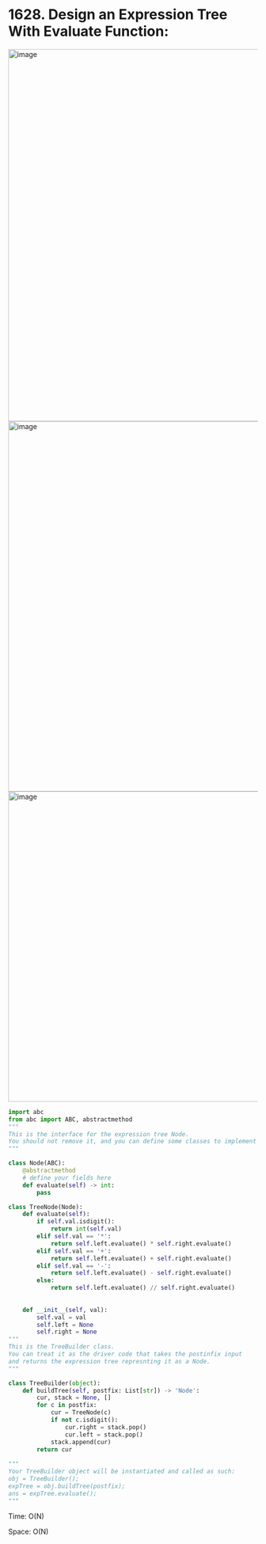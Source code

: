 # 1628. Design an Expression Tree With Evaluate Function:

<img width="752" alt="image" src="https://user-images.githubusercontent.com/35987583/185741753-a3da2d19-6c36-4f6e-b38c-c6762d186e54.png">
<img width="748" alt="image" src="https://user-images.githubusercontent.com/35987583/185741762-0295a6d4-ab52-4dae-991e-7ddc4bbac211.png">
<img width="627" alt="image" src="https://user-images.githubusercontent.com/35987583/185741768-4ee22e3d-67f9-4884-9b32-ed4acbdfd8d6.png">


```python
import abc 
from abc import ABC, abstractmethod 
"""
This is the interface for the expression tree Node.
You should not remove it, and you can define some classes to implement it.
"""

class Node(ABC):
    @abstractmethod
    # define your fields here
    def evaluate(self) -> int:
        pass

class TreeNode(Node):
    def evaluate(self):
        if self.val.isdigit():
            return int(self.val)
        elif self.val == '*':
            return self.left.evaluate() * self.right.evaluate()
        elif self.val == '+':
            return self.left.evaluate() + self.right.evaluate()
        elif self.val == '-':
            return self.left.evaluate() - self.right.evaluate()
        else:    
            return self.left.evaluate() // self.right.evaluate()
            
    
    def __init__(self, val):
        self.val = val
        self.left = None
        self.right = None
"""    
This is the TreeBuilder class.
You can treat it as the driver code that takes the postinfix input
and returns the expression tree represnting it as a Node.
"""

class TreeBuilder(object):
    def buildTree(self, postfix: List[str]) -> 'Node':
        cur, stack = None, []
        for c in postfix:
            cur = TreeNode(c)
            if not c.isdigit():
                cur.right = stack.pop()
                cur.left = stack.pop()
            stack.append(cur)
        return cur           
		
"""
Your TreeBuilder object will be instantiated and called as such:
obj = TreeBuilder();
expTree = obj.buildTree(postfix);
ans = expTree.evaluate();
"""
```

Time: O(N)

Space: O(N)
